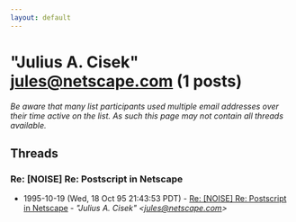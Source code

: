 ```yaml
---
layout: default
---
```


# "Julius A. Cisek" <jules@netscape.com> (1 posts)

_Be aware that many list participants used multiple email addresses over their time active on the list. As such this page may not contain all threads available._

## Threads

### Re: [NOISE] Re: Postscript in Netscape
+ 1995-10-19 (Wed, 18 Oct 95 21:43:53 PDT) - [Re: [NOISE] Re: Postscript in Netscape](/archive/1995/10/c7ba7e5f255a40b190056d7ea4ce2fdb7690697a2fefe5041b08e9d075b42262) - _"Julius A. Cisek" \<jules@netscape.com\>_

